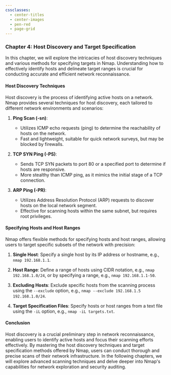 ```yaml
---
cssclasses:
  - center-titles
  - center-images
  - pen-red
  - page-grid
---
```


### Chapter 4: Host Discovery and Target Specification

In this chapter, we will explore the intricacies of host discovery techniques and various methods for specifying targets in Nmap. Understanding how to effectively identify hosts and delineate target ranges is crucial for conducting accurate and efficient network reconnaissance.

#### Host Discovery Techniques
Host discovery is the process of identifying active hosts on a network. Nmap provides several techniques for host discovery, each tailored to different network environments and scenarios:

1. **Ping Scan (-sn)**:
   - Utilizes ICMP echo requests (ping) to determine the reachability of hosts on the network.
   - Fast and lightweight, suitable for quick network surveys, but may be blocked by firewalls.

2. **TCP SYN Ping (-PS)**:
   - Sends TCP SYN packets to port 80 or a specified port to determine if hosts are responsive.
   - More stealthy than ICMP ping, as it mimics the initial stage of a TCP connection.

3. **ARP Ping (-PR)**:
   - Utilizes Address Resolution Protocol (ARP) requests to discover hosts on the local network segment.
   - Effective for scanning hosts within the same subnet, but requires root privileges.

#### Specifying Hosts and Host Ranges
Nmap offers flexible methods for specifying hosts and host ranges, allowing users to target specific subsets of the network with precision:

1. **Single Host**: Specify a single host by its IP address or hostname, e.g., `nmap 192.168.1.1`.

2. **Host Range**: Define a range of hosts using CIDR notation, e.g., `nmap 192.168.1.0/24`, or by specifying a range, e.g., `nmap 192.168.1.1-50`.

3. **Excluding Hosts**: Exclude specific hosts from the scanning process using the `--exclude` option, e.g., `nmap --exclude 192.168.1.5 192.168.1.0/24`.

4. **Target Specification Files**: Specify hosts or host ranges from a text file using the `-iL` option, e.g., `nmap -iL targets.txt`.

#### Conclusion
Host discovery is a crucial preliminary step in network reconnaissance, enabling users to identify active hosts and focus their scanning efforts effectively. By mastering the host discovery techniques and target specification methods offered by Nmap, users can conduct thorough and precise scans of their network infrastructure. In the following chapters, we will explore advanced scanning techniques and delve deeper into Nmap's capabilities for network exploration and security auditing.